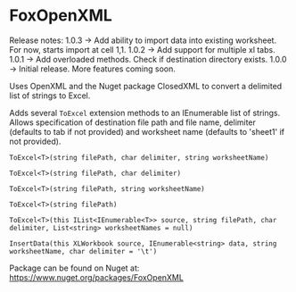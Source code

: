 # FoxOpenXML

Release notes:
1.0.3 -> Add ability to import data into existing worksheet. For now, starts import at cell 1,1. 
1.0.2 -> Add support for multiple xl tabs. 
1.0.1 -> Add overloaded methods. Check if destination directory exists. 
1.0.0 -> Initial release.  More features coming soon.

Uses OpenXML and the Nuget package ClosedXML to convert a delimited list of strings to Excel.

Adds several `ToExcel` extension methods to an IEnumerable list of strings.  Allows specification of destination file path and file name, delimiter (defaults to tab if not provided) and worksheet name (defaults to 'sheet1' if not provided).

`ToExcel<T>(string filePath, char delimiter, string worksheetName)` 

`ToExcel<T>(string filePath, char delimiter)`

`ToExcel<T>(string filePath, string worksheetName)`

`ToExcel<T>(string filePath)`

`ToExcel<T>(this IList<IEnumerable<T>> source, string filePath, char delimiter, List<string> worksheetNames = null)`

`InsertData(this XLWorkbook source, IEnumerable<string> data, string worksheetName, char delimiter = '\t')`

Package can be found on Nuget at: https://www.nuget.org/packages/FoxOpenXML

